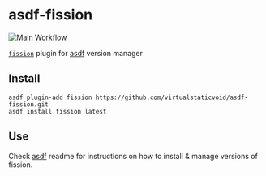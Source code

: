 # asdf-fission

[![Main Workflow](https://github.com/virtualstaticvoid/asdf-fission/actions/workflows/workflow.yml/badge.svg?branch=main)](https://github.com/virtualstaticvoid/asdf-fission/actions/workflows/workflow.yml)

[`fission`][util] plugin for [asdf](https://github.com/asdf-vm/asdf) version manager

## Install

```
asdf plugin-add fission https://github.com/virtualstaticvoid/asdf-fission.git
asdf install fission latest
```

## Use

Check [asdf](https://github.com/asdf-vm/asdf) readme for instructions on how to install & manage versions of fission.

[util]: https://github.com/fission/fission
